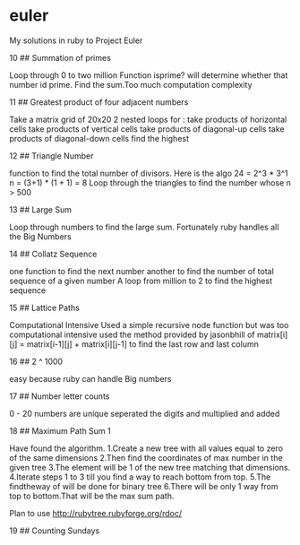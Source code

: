 euler
=====

My solutions in ruby to Project Euler

10 ## Summation of primes

Loop through 0 to two million
Function isprime? will determine whether that number id prime.
Find the sum.Too much computation complexity

11 ## Greatest product of four adjacent numbers

Take a matrix grid of 20x20
2 nested loops for :
take products of horizontal cells
take products of vertical cells
take products of diagonal-up cells
take products of diagonal-down cells
find the highest

12 ## Triangle Number

function to find the total number of divisors.
Here is the algo
24 = 2^3 * 3^1
n =  (3+1) * (1 + 1) = 8
Loop through the triangles to find the number whose n > 500

13 ## Large Sum

Loop through numbers to find the large sum.
Fortunately ruby handles all the Big Numbers

14 ## Collatz Sequence

one function to find the next number
another to find the number of total sequence of a given number
A loop from million to 2 to find the highest sequence

15 ## Lattice Paths

Computational Intensive
Used a simple recursive node function but was too computational intensive
used the method provided by jasonbhill of matrix[i][j] = matrix[i-1][j] + matrix[i][j-1] to find the last row and last column

16 ## 2 ^ 1000

easy because ruby can handle Big numbers

17 ## Number letter counts

0 - 20 numbers are unique 
seperated the digits and multiplied and added

18 ## Maximum Path Sum 1

Have found the algorithm.
1.Create a new tree with all values equal to zero of the same dimensions
2.Then find the coordinates of max number in the given tree
3.The element will be 1 of the new tree matching that dimensions.
4.Iterate steps 1 to 3 till you find a way to reach bottom from top.
5.The findtheway of will be done for binary tree
6.There will be only 1 way from top to bottom.That will be the max sum path.

Plan to use http://rubytree.rubyforge.org/rdoc/

19 ## Counting Sundays